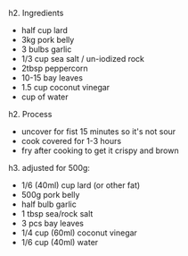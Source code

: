h2. Ingredients
* half cup lard
* 3kg pork belly
* 3 bulbs garlic
* 1/3 cup sea salt / un-iodized rock
* 2tbsp peppercorn
* 10-15 bay leaves
* 1.5 cup coconut vinegar
* cup of water

h2. Process
* uncover for fist 15 minutes so it's not sour
* cook covered for 1-3 hours
* fry after cooking to get it crispy and brown

h3. adjusted for 500g:
* 1/6 (40ml) cup lard (or other fat)
* 500g pork belly
* half bulb garlic
* 1 tbsp sea/rock salt
* 3 pcs bay leaves
* 1/4 cup (60ml) coconut vinegar
* 1/6 cup (40ml) water
